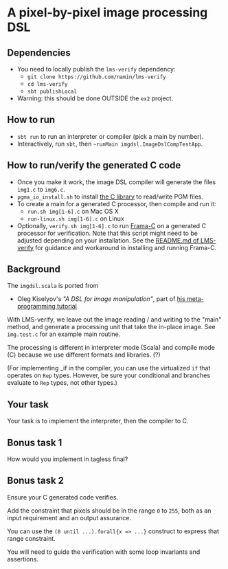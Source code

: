 # A pixel-by-pixel image processing DSL

## Dependencies

- You need to locally publish the `lms-verify` dependency:
  - `git clone https://github.com/namin/lms-verify`
  - `cd lms-verify`
  - `sbt publishLocal`
- Warning: this should be done OUTSIDE the `ex2` project.

## How to run

- `sbt run` to run an interpreter or compiler (pick a main by number).
- Interactively, run `sbt`, then `~runMain imgdsl.ImageDslCompTestApp`.

## How to run/verify the generated C code

- Once you make it work, the image DSL compiler will generate the files `img1.c` to `img6.c`.
- `pgma_io_install.sh` to install [the C library](https://people.sc.fsu.edu/~jburkardt/c_src/pgma_io/pgma_io.html) to read/write PGM files.
- To create a main for a generated C processor, then compile and run it:
  - `run.sh img[1-6].c` on Mac OS X
  - `run-linux.sh img[1-6].c` on Linux
- Optionally, `verify.sh img[1-6].c` to run [Frama-C](http://frama-c.com/) on a generated C processor for verification. Note that this script might need to be adjusted depending on your installation. See the [README.md of LMS-verify](https://github.com/namin/lms-verify) for guidance and workaround in installing and running Frama-C.

## Background

The `imgdsl.scala` is ported from
- Oleg Kiselyov's _"A DSL for image manipulation"_,
  part of [his meta-programming tutorial](http://okmij.org/ftp/meta-programming/tutorial/)

With LMS-verify, we leave out the image reading / and writing to the
"main" method, and generate a processing unit that take the in-place
image. See `img.test.c` for an example main routine.

The processing is different in interpreter mode (Scala) and compile
mode (C) because we use different formats and libraries. (?)

(For implementing _if in the compiler, you can use the virtualized
`if` that operates on `Rep` types. However, be sure your conditional
and branches evaluate to `Rep` types, not other types.)

## Your task

Your task is to implement the interpreter, then the compiler to C.

## Bonus task 1

How would you implement in tagless final?

## Bonus task 2

Ensure your C generated code verifies.

Add the constraint that pixels should be in the range `0` to `255`,
both as an input requirement and an output assurance.

You can use the `(0 until ...).forall{x => ...}` construct to express
that range constraint.

You will need to guide the verification with some loop invariants and
assertions.
